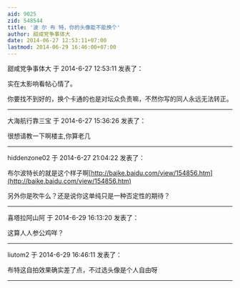 ```yaml
---
aid: 9025
zid: 548544
title: '波 尔 布 特，你的头像能不能换个'
author: 甜咸党争事体大
date: 2014-06-27 12:53:11+07:00
lastmod: 2014-06-29 16:46:00+07:00
---
```


甜咸党争事体大 于 2014-6-27 12:53:11 发表了：

实在太影响看帖心情了。

你要找不到好的，换个卡通的也是对坛众负责嘛，不然你写的同人永远无法转正。

---------

大海航行靠三宝 于 2014-6-27 15:36:26 发表了：

很想请教一下啊楼主,你算老几

---------

hiddenzone02 于 2014-6-27 21:04:22 发表了：

布尔波特长的就是这个样子啊[http://baike.baidu.com/view/154856.htm](http://baike.baidu.com/view/154856.htm)

另外你是吹牛么？还是说你这单纯只是一种否定性的期待？

---------

喜塔拉阿山阿 于 2014-6-29 16:13:20 发表了：

这算人人参公鸡咩？

---------

liutom2 于 2014-6-29 16:46:11 发表了：

布特这自拍效果确实差了点，不过选头像是个人自由呀

---------

